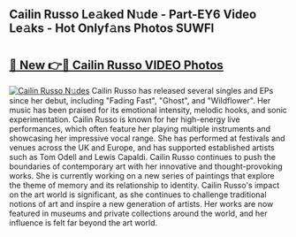 ## Cailin Russo Le𝚊ked N𝚞de - Part-EY6 Video Le𝚊ks - Hot Onlyf𝚊ns Photos SUWFl

# <h2><a href="http://ab46178.deff.icu/?id=Cailin+Russo">🔗 New 👉🔴 Cailin Russo VIDEO Photos</a></h2>

[![Cailin Russo N𝚞des](https://i.imgur.com/rIISA9y.gif)](http://ab46178.deff.icu/?id=Cailin+Russo)
Cailin Russo has released several singles and EPs since her debut, including "Fading Fast", "Ghost", and "Wildflower". Her music has been praised for its emotional intensity, melodic hooks, and sonic experimentation. Cailin Russo is known for her high-energy live performances, which often feature her playing multiple instruments and showcasing her impressive vocal range. She has performed at festivals and venues across the UK and Europe, and has supported established artists such as Tom Odell and Lewis Capaldi. Cailin Russo continues to push the boundaries of contemporary art with her innovative and thought-provoking works. She is currently working on a new series of paintings that explore the theme of memory and its relationship to identity. Cailin Russo's impact on the art world is significant, as she continues to challenge traditional notions of art and inspire a new generation of artists. Her works are now featured in museums and private collections around the world, and her influence is felt far beyond the art world.
